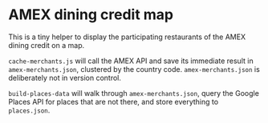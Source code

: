# AMEX dining credit map

This is a tiny helper to display the participating restaurants of the AMEX dining credit on a map.

`cache-merchants.js` will call the AMEX API and save its immediate result in `amex-merchants.json`, clustered by the
country code. `amex-merchants.json` is deliberately not in version control.

`build-places-data` will walk through `amex-merchants.json`, query the Google Places API for places that are not there,
and store everything to `places.json`.
